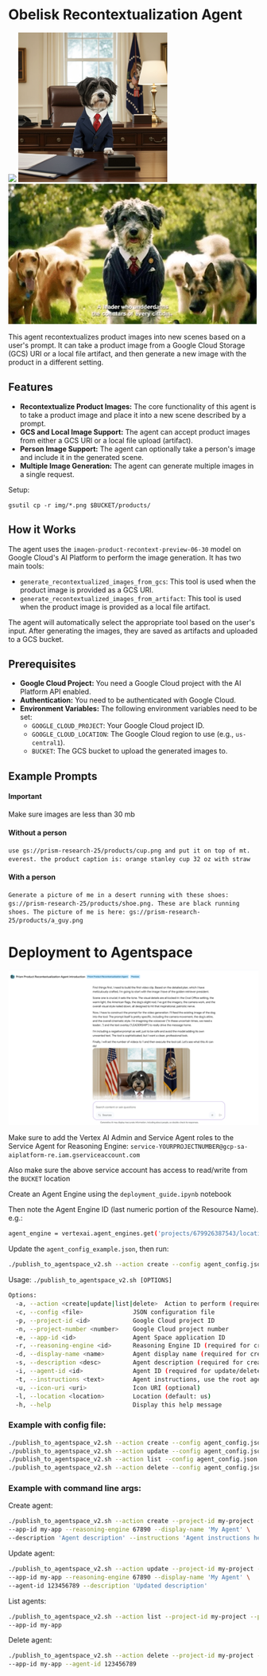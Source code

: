 # Obelisk Recontextualization Agent

<img src="img/maebelle1.png" width=300px/>
<img src="img/75f4cb7b-bbba-4306-b498-9994df85dee4.png" width=300px/>
<img src="img/088045D8-B45D-4B1F-857F-A4C3FD27140E_4_5005_c.jpeg">

This agent recontextualizes product images into new scenes based on a user's prompt. It can take a product image from a Google Cloud Storage (GCS) URI or a local file artifact, and then generate a new image with the product in a different setting.

## Features

- **Recontextualize Product Images:**  The core functionality of this agent is to take a product image and place it into a new scene described by a prompt.
- **GCS and Local Image Support:** The agent can accept product images from either a GCS URI or a local file upload (artifact).
- **Person Image Support:** The agent can optionally take a person's image and include it in the generated scene.
- **Multiple Image Generation:** The agent can generate multiple images in a single request.

Setup:

```
gsutil cp -r img/*.png $BUCKET/products/
```

## How it Works

The agent uses the `imagen-product-recontext-preview-06-30` model on Google Cloud's AI Platform to perform the image generation. It has two main tools:

- `generate_recontextualized_images_from_gcs`: This tool is used when the product image is provided as a GCS URI.
- `generate_recontextualized_images_from_artifact`: This tool is used when the product image is provided as a local file artifact.

The agent will automatically select the appropriate tool based on the user's input. After generating the images, they are saved as artifacts and uploaded to a GCS bucket.

## Prerequisites

- **Google Cloud Project:** You need a Google Cloud project with the AI Platform API enabled.
- **Authentication:** You need to be authenticated with Google Cloud.
- **Environment Variables:** The following environment variables need to be set:
    - `GOOGLE_CLOUD_PROJECT`: Your Google Cloud project ID.
    - `GOOGLE_CLOUD_LOCATION`: The Google Cloud region to use (e.g., `us-central1`).
    - `BUCKET`: The GCS bucket to upload the generated images to.

## Example Prompts

#### Important
Make sure images are less than 30 mb

#### Without a person
`use gs://prism-research-25/products/cup.png and put it on top of mt. everest. the product caption is: orange stanley cup 32 oz with straw`

#### With a person
`Generate a picture of me in a desert running with these shoes: gs://prism-research-25/products/shoe.png. These are black running shoes. The picture of me is here: gs://prism-research-25/products/a_guy.png`


# Deployment to Agentspace
![image](img/agentspace-output.png)

Make sure to add the Vertex AI Admin and Service Agent roles to the Service Agent for Reasoning Engine:
`service-YOURPROJECTNUMBER@gcp-sa-aiplatform-re.iam.gserviceaccount.com`

Also make sure the above service account has access to read/write from the `BUCKET` location


Create an Agent Engine using the `deployment_guide.ipynb` notebook

Then note the Agent Engine ID (last numeric portion of the Resource Name). e.g.:

```bash
agent_engine = vertexai.agent_engines.get('projects/679926387543/locations/us-central1/reasoningEngines/1093257605637210112')
```

Update the `agent_config_example.json`, then run:

```bash
./publish_to_agentspace_v2.sh --action create --config agent_config.json
```

Usage: `./publish_to_agentspace_v2.sh [OPTIONS]`

```bash
Options:
  -a, --action <create|update|list|delete>  Action to perform (required)
  -c, --config <file>              JSON configuration file
  -p, --project-id <id>            Google Cloud project ID
  -n, --project-number <number>    Google Cloud project number
  -e, --app-id <id>                Agent Space application ID
  -r, --reasoning-engine <id>      Reasoning Engine ID (required for create/update)
  -d, --display-name <name>        Agent display name (required for create/update)
  -s, --description <desc>         Agent description (required for create)
  -i, --agent-id <id>              Agent ID (required for update/delete)
  -t, --instructions <text>        Agent instructions, use the root agent instructions here (required for create)
  -u, --icon-uri <uri>             Icon URI (optional)
  -l, --location <location>        Location (default: us)
  -h, --help                       Display this help message
```

### Example with config file:
```bash
./publish_to_agentspace_v2.sh --action create --config agent_config.json
./publish_to_agentspace_v2.sh --action update --config agent_config.json
./publish_to_agentspace_v2.sh --action list --config agent_config.json
./publish_to_agentspace_v2.sh --action delete --config agent_config.json
```
### Example with command line args:

Create agent:
```bash
./publish_to_agentspace_v2.sh --action create --project-id my-project --project-number 12345 \
--app-id my-app --reasoning-engine 67890 --display-name 'My Agent' \
--description 'Agent description' --instructions 'Agent instructions here'
```
  Update agent:
```bash
./publish_to_agentspace_v2.sh --action update --project-id my-project --project-number 12345 \
--app-id my-app --reasoning-engine 67890 --display-name 'My Agent' \
--agent-id 123456789 --description 'Updated description'
```
  List agents:
```bash
./publish_to_agentspace_v2.sh --action list --project-id my-project --project-number 12345 \
--app-id my-app
```

  Delete agent:
```bash
./publish_to_agentspace_v2.sh --action delete --project-id my-project --project-number 12345 \
--app-id my-app --agent-id 123456789
```
